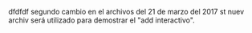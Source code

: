 dfdfdf
segundo cambio en 
el archivos del 
21 de marzo del 2017
st
nuev
archiv
será utilizado para demostrar el "add interactivo".
